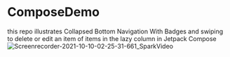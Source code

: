 # ComposeDemo
this repo illustrates Collapsed Bottom Navigation With Badges and swiping to delete or edit an item  of items in the lazy column in Jetpack Compose 
![Screenrecorder-2021-10-10-02-25-31-661_SparkVideo](https://user-images.githubusercontent.com/58556424/136677164-32c52cc3-6730-4a12-b931-2c98a6d6f7d4.gif)
